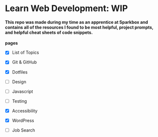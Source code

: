 # Learn Web Development: WIP
#### This repo was made during my time as an apprentice at Sparkbox and contains all of the resources I found to be most helpful, project prompts, and helpful cheat sheets of code snippets.

__pages__

- [x] List of Topics

- [x] Git & GitHub

- [x] Dotfiles

- [ ] Design

- [ ] Javascript

- [ ] Testing

- [x] Accessibility

- [x] WordPress

- [ ] Job Search

